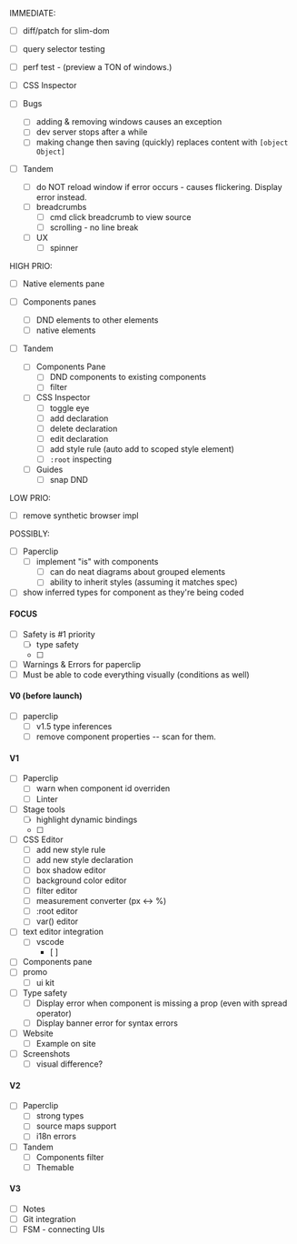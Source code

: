 IMMEDIATE:

- [ ] diff/patch for slim-dom 
- [ ] query selector testing

- [ ] perf test - (preview a TON of windows.)
- [ ] CSS Inspector

- [ ] Bugs
  - [ ] adding & removing windows causes an exception
  - [ ] dev server stops after a while
  - [ ] making change then saving (quickly) replaces content with `[object Object]`
  
- [ ] Tandem
  - [ ] do NOT reload window if error occurs - causes flickering. Display error instead.
  - [ ] breadcrumbs
    - [ ] cmd click breadcrumb to view source
    - [ ] scrolling - no line break
  - [ ] UX
    - [ ] spinner 

HIGH PRIO:

- [ ] Native elements pane

- [ ] Components panes
  - [ ] DND elements to other elements
  - [ ] native elements

- [ ] Tandem
  - [ ] Components Pane
    - [ ] DND components to existing components
    - [ ] filter
  - [ ] CSS Inspector
    - [ ] toggle eye
    - [ ] add declaration
    - [ ] delete declaration
    - [ ] edit declaration
    - [ ] add style rule (auto add to scoped style element)
    - [ ] `:root` inspecting
  - [ ] Guides
    - [ ] snap DND

LOW PRIO:

- [ ] remove synthetic browser impl

POSSIBLY:

- [ ] Paperclip
  - [ ] implement "is" with components
    - [ ] can do neat diagrams about grouped elements
    - [ ] ability to inherit styles (assuming it matches spec)

- [ ] show inferred types for component as they're being coded

#### FOCUS

- [ ] Safety is #1 priority
  - [ ] type safety
  - [ ] 
- [ ] Warnings & Errors for paperclip
- [ ] Must be able to code everything visually (conditions as well)

#### V0 (before launch)

- [ ] paperclip
  - [ ] v1.5 type inferences
  - [ ] remove component properties -- scan for them.

#### V1

- [ ] Paperclip
  - [ ] warn when component id overriden
  - [ ] Linter
- [ ] Stage tools
  - [ ] highlight dynamic bindings
  - [ ] 
- [ ] CSS Editor
  - [ ] add new style rule
  - [ ] add new style declaration
  - [ ] box shadow editor
  - [ ] background color editor
  - [ ] filter editor
  - [ ] measurement converter (px <-> %)
  - [ ] :root editor
  - [ ] var() editor
- [ ] text editor integration
  - [ ] vscode
    - [ ] 
- [ ] Components pane
- [ ] promo
  - [ ] ui kit 
- [ ] Type safety
  - [ ] Display error when component is missing a prop (even with spread operator)
  - [ ] Display banner error for syntax errors
- [ ] Website
  - [ ] Example on site
- [ ] Screenshots
  - [ ] visual difference?

#### V2

- [ ] Paperclip 
  - [ ] strong types
  - [ ] source maps support
  - [ ] i18n errors

- [ ] Tandem
  - [ ] Components filter
  - [ ] Themable

#### V3

- [ ] Notes
- [ ] Git integration
- [ ] FSM - connecting UIs
